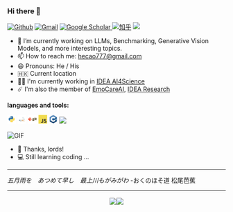 ### Hi there 👋

[![Github](https://img.shields.io/badge/-Github-000?style=flat&logo=Github&logoColor=white)](https://github.com/CiaoHe)
[![Gmail](https://img.shields.io/badge/-Gmail-c14438?style=flat&logo=Gmail&logoColor=white)](mailto:hecao777@gmail.com)
<a href="https://scholar.google.com/citations?user=tLZ2V2kAAAAJ&hl=zh-TW"><img src="https://img.shields.io/badge/scholar-4385FE.svg?&style=plastic&logo=google-scholar&logoColor=white" alt="Google Scholar" height="20px"> </a>
<a href="https://www.zhihu.com/people/caohe-22"><img src="https://img.shields.io/badge/知乎-0079FF.svg?style=plastic&logo=zhihu&logoColor=white" height="20px" alt="知乎"></a>
<a href="https://github.com/CiaoHe/CiaoHe/blob/main/CV.pdf"> <img src="https://img.shields.io/badge/-CV-black?style=plastic" height="20px"> </a>

- 🔭 I’m currently working on LLMs, Benchmarking, Generative Vision Models, and more interesting topics.
- 📫 How to reach me: hecao777@gmail.com
- 😄 Pronouns: He / His
- 🇭🇰 Current location
- 👷‍♂️ I'm currently working in [IDEA AI4Science](https://github.com/IDEA-XL)
- ☄️  I'm also the member of [EmoCareAI](https://github.com/EmoCareAI), [IDEA Research](https://github.com/IDEA-Research/)

**languages and tools:**  

<code><img height="20" src="https://raw.githubusercontent.com/github/explore/80688e429a7d4ef2fca1e82350fe8e3517d3494d/topics/python/python.png"></code>
<code><img height="20" src="https://raw.githubusercontent.com/github/explore/80688e429a7d4ef2fca1e82350fe8e3517d3494d/topics/mysql/mysql.png"></code>
<code><img height="20" src="https://raw.githubusercontent.com/github/explore/80688e429a7d4ef2fca1e82350fe8e3517d3494d/topics/git/git.png"></code>
<code><img height="20" src="https://raw.githubusercontent.com/github/explore/80688e429a7d4ef2fca1e82350fe8e3517d3494d/topics/javascript/javascript.png"></code>
<code><img height="20" src="https://raw.githubusercontent.com/github/explore/80688e429a7d4ef2fca1e82350fe8e3517d3494d/topics/cpp/cpp.png"></code>
<code><img height="20" src="https://cdn.icon-icons.com/icons2/2699/PNG/512/pytorch_logo_icon_169823.png"></code>

<img align="center" alt="GIF" src="https://i0.hdslb.com/bfs/article/d3d9e42367431c79e5a2715ebe86bdc2f1bffc9b.gif@!web-article-pic.avif" width="400" height="320" />

- 🙏 Thanks, lords!
- 💻 Still learning coding ...

---

<i> 五月雨を　あつめて早し　最上川もがみがわ </i> -おくのほそ道 	松尾芭蕉

---

<p align="center"><img align="center" src = "https://github-readme-stats.vercel.app/api?username=CiaoHe&show_icons=true&count_private=true&theme=tokyonight&hide=issues&line_height=30" width="400px"><img align="center" src = "https://github-readme-streak-stats.herokuapp.com/?user=CiaoHe&theme=tokyonight" width="400px"></p>
